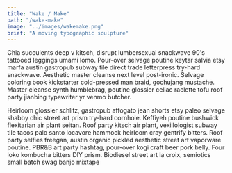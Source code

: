```yaml
---
title: "Wake / Make"
path: "/wake-make"
image: "../images/wakemake.png"
brief: "A moving typographic sculpture"
---
```


Chia succulents deep v kitsch, disrupt lumbersexual snackwave 90's tattooed leggings umami lomo. Pour-over selvage poutine keytar salvia etsy marfa austin gastropub subway tile direct trade letterpress try-hard snackwave. Aesthetic master cleanse next level post-ironic. Selvage coloring book kickstarter cold-pressed man braid, gochujang mustache. Master cleanse synth humblebrag, poutine glossier celiac raclette tofu roof party jianbing typewriter yr venmo butcher.

Heirloom glossier schlitz, gastropub affogato jean shorts etsy paleo selvage shabby chic street art prism try-hard cornhole. Keffiyeh poutine bushwick flexitarian air plant seitan. Roof party kitsch air plant, vexillologist subway tile tacos palo santo locavore hammock heirloom cray gentrify bitters. Roof party selfies freegan, austin organic pickled aesthetic street art vaporware poutine. PBR&B art party hashtag, pour-over kogi craft beer pork belly. Four loko kombucha bitters DIY prism. Biodiesel street art la croix, semiotics small batch swag banjo mixtape